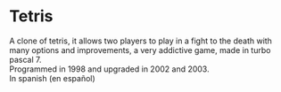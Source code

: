 # Tetris
A clone of tetris, it allows two players to play in a fight to the death with many options and improvements, a very addictive game, made in turbo pascal 7.  
Programmed in 1998 and upgraded in 2002 and 2003.  
In spanish (en español)
